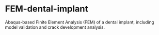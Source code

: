 # FEM-dental-implant
Abaqus-based Finite Element Analysis (FEM) of a dental implant, including model validation and crack development analysis.
